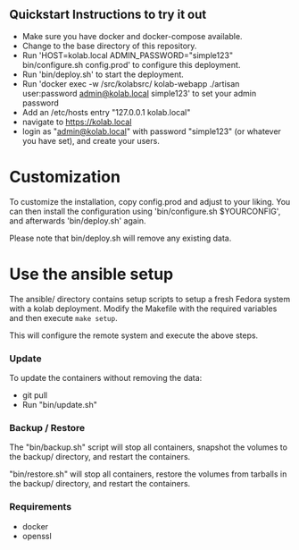 ## Quickstart Instructions to try it out

* Make sure you have docker and docker-compose available.
* Change to the base directory of this repository.
* Run 'HOST=kolab.local ADMIN_PASSWORD="simple123" bin/configure.sh config.prod' to configure this deployment.
* Run 'bin/deploy.sh' to start the deployment.
* Run 'docker exec -w /src/kolabsrc/ kolab-webapp ./artisan user:password admin@kolab.local simple123' to set your admin password
* Add an /etc/hosts entry  "127.0.0.1 kolab.local"
* navigate to https://kolab.local
* login as "admin@kolab.local" with password "simple123" (or whatever you have set), and create your users.

# Customization

To customize the installation, copy config.prod and adjust to your liking. You can then install the configuration using 'bin/configure.sh $YOURCONFIG',
and afterwards 'bin/deploy.sh' again.

Please note that bin/deploy.sh will remove any existing data.

# Use the ansible setup

The ansible/ directory contains setup scripts to setup a fresh Fedora system with a kolab deployment.
Modify the Makefile with the required variables and then execute `make setup`.

This will configure the remote system and execute the above steps.

### Update

To update the containers without removing the data:

* git pull
* Run "bin/update.sh"

### Backup / Restore

The "bin/backup.sh" script will stop all containers, snapshot the volumes to the backup/ directory, and restart the containers.

"bin/restore.sh"  will stop all containers, restore the volumes from tarballs in the backup/ directory, and restart the containers.


### Requirements
* docker
* openssl
